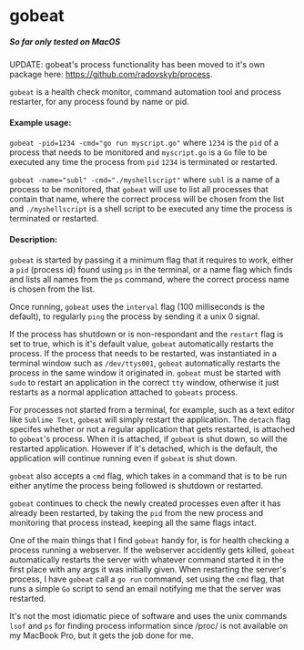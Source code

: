 # gobeat

##### So far only tested on MacOS

UPDATE: gobeat's process functionality has been moved to it's own package here: https://github.com/radovskyb/process.

`gobeat` is a health check monitor, command automation tool and process restarter, for any process found by name or pid.

#### Example usage: 
`gobeat -pid=1234 -cmd="go run myscript.go"` where `1234` is the `pid` of a process that needs to be monitored and `myscript.go` is a `Go` file to be executed any time the process from `pid` `1234` is terminated or restarted.

`gobeat -name="subl" -cmd="./myshellscript"` where `subl` is a name of a process to be monitored, that `gobeat` will use to list all processes that contain that name, where the correct process will be chosen from the list and `./myshellscript` is a shell script to be executed any time the process is terminated or restarted.

#### Description:

`gobeat` is started by passing it a minimum flag that it requires to work, either a `pid` (process id) found  using `ps` in the terminal, or a name flag which finds and lists all names from the `ps` command, where the correct process name is chosen from the list.

Once running, `gobeat` uses the `interval` flag (100 milliseconds is the default), to regularly `ping` the process by sending it a unix 0 signal. 

If the process has shutdown or is non-respondant and the `restart` flag is set to true, 
which is it's default value, `gobeat` automatically restarts the process. If the process that needs to
be restarted, was instantiated in a terminal window such as `/dev/ttys001`, `gobeat` automatically restarts
the process in the same window it originated in. `gobeat` must be started with `sudo` to restart an application
in the correct `tty` window, otherwise it just restarts as a normal application attached to `gobeats` process.

For processes not started from a terminal, for example, such as a text editor like `Sublime Text`,
`gobeat` will simply restart the application. The `detach` flag specifes whether or not a regular application 
that gets restarted, is attached to `gobeat`'s process. When it is attached, if `gobeat` is shut down, 
so will the restarted application. However if it's detached, which is the default, the application will 
continue running even if `gobeat` is shut down.

`gobeat` also accepts a `cmd` flag, which takes in a command that is to be run either anytime the process being
followed is shutdown or restarted.

`gobeat` continues to check the newly created processes even after it has already been restarted, by taking
the `pid` from the new process and monitoring that process instead, keeping all the same flags intact.

One of the main things that I find `gobeat` handy for, is for health checking a process running a webserver.
If the webserver accidently gets killed, `gobeat` automatically restarts the server with whatever command started
it in the first place with any args it was initially given.
When restarting the server's process, I have `gobeat` call a `go run` command, set using the `cmd` flag, 
that runs a simple `Go` script to send an email notifying me that the server was restarted.

It's not the most idiomatic piece of software and uses the unix commands `lsof` and `ps` for finding process information since /proc/ is not available on my MacBook Pro, but it gets the job done for me.
